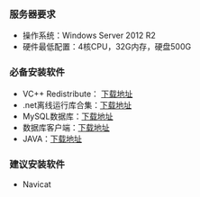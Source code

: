 ### 服务器要求
- 操作系统：Windows Server 2012 R2
- 硬件最低配置：4核CPU，32G内存，硬盘500G


### 必备安装软件
+ VC++ Redistribute： [下载地址](https://aka.ms/vs/16/release/VC_redist.x64.exe)
+ .net离线运行库合集：[下载地址](https://www.xitongzhijia.net/soft/232962.html)
+ MySQL数据库：[下载地址](https://downloads.mysql.com/archives/get/p/25/file/mysql-installer-community-8.0.27.1.msi)
+ 数据库客户端：[下载地址](https://downloads.mysql.com/archives/get/p/8/file/mysql-workbench-community-8.0.20-winx64.msi)
+ JAVA：[下载地址](https://github.com/adoptium/temurin8-binaries/releases/download/jdk8u332-b09/OpenJDK8U-jdk_x64_windows_hotspot_8u332b09.msi)


### 建议安装软件
+ Navicat
